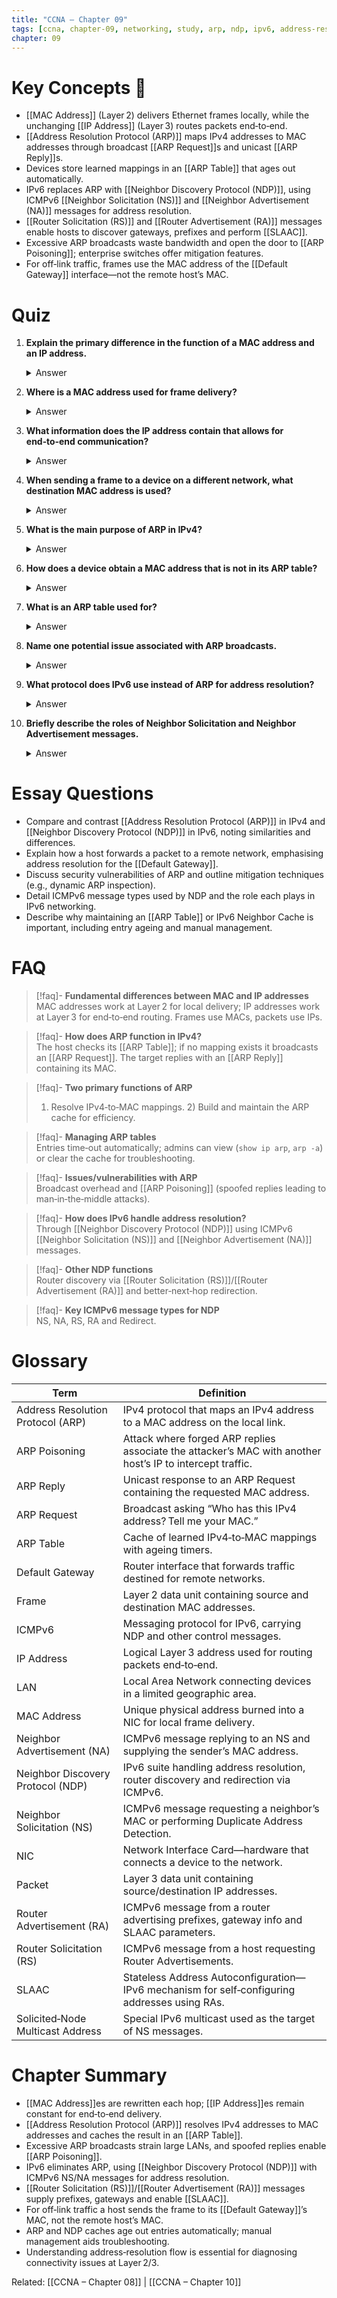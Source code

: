 ```yaml
---
title: "CCNA – Chapter 09"
tags: [ccna, chapter-09, networking, study, arp, ndp, ipv6, address-resolution, layer2, layer3]
chapter: 09
---
```


# Key Concepts 🔑
- [[MAC Address]] (Layer 2) delivers Ethernet frames locally, while the unchanging [[IP Address]] (Layer 3) routes packets end‑to‑end.  
- [[Address Resolution Protocol (ARP)]] maps IPv4 addresses to MAC addresses through broadcast [[ARP Request]]s and unicast [[ARP Reply]]s.  
- Devices store learned mappings in an [[ARP Table]] that ages out automatically.  
- IPv6 replaces ARP with [[Neighbor Discovery Protocol (NDP)]], using ICMPv6 [[Neighbor Solicitation (NS)]] and [[Neighbor Advertisement (NA)]] messages for address resolution.  
- [[Router Solicitation (RS)]] and [[Router Advertisement (RA)]] messages enable hosts to discover gateways, prefixes and perform [[SLAAC]].  
- Excessive ARP broadcasts waste bandwidth and open the door to [[ARP Poisoning]]; enterprise switches offer mitigation features.  
- For off‑link traffic, frames use the MAC address of the [[Default Gateway]] interface—not the remote host’s MAC.

# Quiz
1. **Explain the primary difference in the function of a MAC address and an IP address.**  
   <details><summary>Answer</summary>
   A MAC address delivers frames between devices on the same LAN (Layer 2); an IP address identifies hosts end‑to‑end across networks (Layer 3).  
   </details>

2. **Where is a MAC address used for frame delivery?**  
   <details><summary>Answer</summary>
   Between NICs on the same local network segment (broadcast domain).  
   </details>

3. **What information does the IP address contain that allows for end‑to‑end communication?**  
   <details><summary>Answer</summary>
   Source and destination logical addresses that stay constant across every hop, enabling routing through multiple networks.  
   </details>

4. **When sending a frame to a device on a different network, what destination MAC address is used?**  
   <details><summary>Answer</summary>
   The MAC address of the host’s default‑gateway interface.  
   </details>

5. **What is the main purpose of ARP in IPv4?**  
   <details><summary>Answer</summary>
   To resolve an IPv4 address to its corresponding MAC address on the local network.  
   </details>

6. **How does a device obtain a MAC address that is not in its ARP table?**  
   <details><summary>Answer</summary>
   It broadcasts an ARP Request; the target host replies with its MAC in an ARP Reply.  
   </details>

7. **What is an ARP table used for?**  
   <details><summary>Answer</summary>
   Caches IPv4‑to‑MAC mappings so the host can avoid unnecessary broadcasts.  
   </details>

8. **Name one potential issue associated with ARP broadcasts.**  
   <details><summary>Answer</summary>
   Excessive broadcasts consume bandwidth and can slow large networks, or forged replies can enable ARP poisoning attacks.  
   </details>

9. **What protocol does IPv6 use instead of ARP for address resolution?**  
   <details><summary>Answer</summary>
   [[Neighbor Discovery Protocol (NDP)]].  
   </details>

10. **Briefly describe the roles of Neighbor Solicitation and Neighbor Advertisement messages.**  
    <details><summary>Answer</summary>
    An NS requests the MAC address for a known IPv6 address (or tests uniqueness); the target responds with an NA containing its MAC.  
    </details>

# Essay Questions
- Compare and contrast [[Address Resolution Protocol (ARP)]] in IPv4 and [[Neighbor Discovery Protocol (NDP)]] in IPv6, noting similarities and differences.  
- Explain how a host forwards a packet to a remote network, emphasising address resolution for the [[Default Gateway]].  
- Discuss security vulnerabilities of ARP and outline mitigation techniques (e.g., dynamic ARP inspection).  
- Detail ICMPv6 message types used by NDP and the role each plays in IPv6 networking.  
- Describe why maintaining an [[ARP Table]] or IPv6 Neighbor Cache is important, including entry ageing and manual management.

# FAQ
> [!faq]- **Fundamental differences between MAC and IP addresses**  
> MAC addresses work at Layer 2 for local delivery; IP addresses work at Layer 3 for end‑to‑end routing. Frames use MACs, packets use IPs.

> [!faq]- **How does ARP function in IPv4?**  
> The host checks its [[ARP Table]]; if no mapping exists it broadcasts an [[ARP Request]]. The target replies with an [[ARP Reply]] containing its MAC.

> [!faq]- **Two primary functions of ARP**  
> 1) Resolve IPv4‑to‑MAC mappings. 2) Build and maintain the ARP cache for efficiency.

> [!faq]- **Managing ARP tables**  
> Entries time‑out automatically; admins can view (`show ip arp`, `arp ‑a`) or clear the cache for troubleshooting.

> [!faq]- **Issues/vulnerabilities with ARP**  
> Broadcast overhead and [[ARP Poisoning]] (spoofed replies leading to man‑in‑the‑middle attacks).

> [!faq]- **How does IPv6 handle address resolution?**  
> Through [[Neighbor Discovery Protocol (NDP)]] using ICMPv6 [[Neighbor Solicitation (NS)]] and [[Neighbor Advertisement (NA)]] messages.

> [!faq]- **Other NDP functions**  
> Router discovery via [[Router Solicitation (RS)]]/[[Router Advertisement (RA)]] and better‑next‑hop redirection.

> [!faq]- **Key ICMPv6 message types for NDP**  
> NS, NA, RS, RA and Redirect.

# Glossary
| Term | Definition |
|---|---|
| Address Resolution Protocol (ARP) | IPv4 protocol that maps an IPv4 address to a MAC address on the local link. |
| ARP Poisoning | Attack where forged ARP replies associate the attacker’s MAC with another host’s IP to intercept traffic. |
| ARP Reply | Unicast response to an ARP Request containing the requested MAC address. |
| ARP Request | Broadcast asking “Who has this IPv4 address? Tell me your MAC.” |
| ARP Table | Cache of learned IPv4‑to‑MAC mappings with ageing timers. |
| Default Gateway | Router interface that forwards traffic destined for remote networks. |
| Frame | Layer 2 data unit containing source and destination MAC addresses. |
| ICMPv6 | Messaging protocol for IPv6, carrying NDP and other control messages. |
| IP Address | Logical Layer 3 address used for routing packets end‑to‑end. |
| LAN | Local Area Network connecting devices in a limited geographic area. |
| MAC Address | Unique physical address burned into a NIC for local frame delivery. |
| Neighbor Advertisement (NA) | ICMPv6 message replying to an NS and supplying the sender’s MAC address. |
| Neighbor Discovery Protocol (NDP) | IPv6 suite handling address resolution, router discovery and redirection via ICMPv6. |
| Neighbor Solicitation (NS) | ICMPv6 message requesting a neighbor’s MAC or performing Duplicate Address Detection. |
| NIC | Network Interface Card—hardware that connects a device to the network. |
| Packet | Layer 3 data unit containing source/destination IP addresses. |
| Router Advertisement (RA) | ICMPv6 message from a router advertising prefixes, gateway info and SLAAC parameters. |
| Router Solicitation (RS) | ICMPv6 message from a host requesting Router Advertisements. |
| SLAAC | Stateless Address Autoconfiguration—IPv6 mechanism for self‑configuring addresses using RAs. |
| Solicited‑Node Multicast Address | Special IPv6 multicast used as the target of NS messages. |

# Chapter Summary
- [[MAC Address]]es are rewritten each hop; [[IP Address]]es remain constant for end‑to‑end delivery.  
- [[Address Resolution Protocol (ARP)]] resolves IPv4 addresses to MAC addresses and caches the result in an [[ARP Table]].  
- Excessive ARP broadcasts strain large LANs, and spoofed replies enable [[ARP Poisoning]].  
- IPv6 eliminates ARP, using [[Neighbor Discovery Protocol (NDP)]] with ICMPv6 NS/NA messages for address resolution.  
- [[Router Solicitation (RS)]]/[[Router Advertisement (RA)]] messages supply prefixes, gateways and enable [[SLAAC]].  
- For off‑link traffic a host sends the frame to its [[Default Gateway]]’s MAC, not the remote host’s MAC.  
- ARP and NDP caches age out entries automatically; manual management aids troubleshooting.  
- Understanding address‑resolution flow is essential for diagnosing connectivity issues at Layer 2/3.

Related: [[CCNA – Chapter 08]] | [[CCNA – Chapter 10]]
